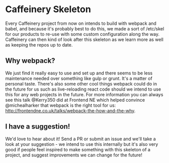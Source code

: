 # Caffeinery Skeleton

Every Caffeinery project from now on intends to build with webpack and babel, and because it's probably best to do this, we made a sort of /etc/skel for our products to re-use with some custom configuration along the way. Caffeinery can then kind of look after this skeleton as we learn more as well as keeping the repos up to date.

## Why webpack?

We just find it really easy to use and set up and there seems to be less maintenance needed over something like gulp or grunt. It's a matter of personal taste. There's also some other cool things webpack could do in the future for us such as live-reloading react code should we intend to use this for any web projects in the future. For more information you can always see this talk @Kerry350 did at Frontend NE which helped convince @michealharker that webpack is the right tool for us: http://frontendne.co.uk/talks/webpack-the-how-and-the-why.

## I have a suggestion!

We'd love to hear about it! Send a PR or submit an issue and we'll take a look at your suggestion - we intend to use this internally but it's also very good if people feel inspired to make something with this skeleton of a project, and suggest improvements we can change for the future!
